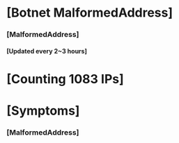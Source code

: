 # [Botnet MalformedAddress]
### [MalformedAddress]
#### [Updated every 2~3 hours]

# [Counting 1083 IPs]

# [Symptoms] 
###   [MalformedAddress]

